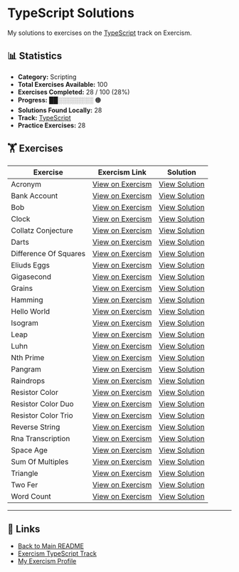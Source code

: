 # TypeScript Solutions

My solutions to exercises on the [TypeScript](https://exercism.org/tracks/typescript) track on Exercism.

## 📊 Statistics

- **Category:** Scripting
- **Total Exercises Available:** 100
- **Exercises Completed:** 28 / 100 (28%)
- **Progress:** ██░░░░░░░░ 🟠
- **Solutions Found Locally:** 28
- **Track:** [TypeScript](https://exercism.org/tracks/typescript)
- **Practice Exercises:** 28

## 🏋️ Exercises

| Exercise | Exercism Link | Solution |
|----------|---------------|----------|
| Acronym | [View on Exercism](https://exercism.org/tracks/typescript/exercises/acronym) | [View Solution](acronym/README.md) |
| Bank Account | [View on Exercism](https://exercism.org/tracks/typescript/exercises/bank-account) | [View Solution](bank-account/README.md) |
| Bob | [View on Exercism](https://exercism.org/tracks/typescript/exercises/bob) | [View Solution](bob/README.md) |
| Clock | [View on Exercism](https://exercism.org/tracks/typescript/exercises/clock) | [View Solution](clock/README.md) |
| Collatz Conjecture | [View on Exercism](https://exercism.org/tracks/typescript/exercises/collatz-conjecture) | [View Solution](collatz-conjecture/README.md) |
| Darts | [View on Exercism](https://exercism.org/tracks/typescript/exercises/darts) | [View Solution](darts/README.md) |
| Difference Of Squares | [View on Exercism](https://exercism.org/tracks/typescript/exercises/difference-of-squares) | [View Solution](difference-of-squares/README.md) |
| Eliuds Eggs | [View on Exercism](https://exercism.org/tracks/typescript/exercises/eliuds-eggs) | [View Solution](eliuds-eggs/README.md) |
| Gigasecond | [View on Exercism](https://exercism.org/tracks/typescript/exercises/gigasecond) | [View Solution](gigasecond/README.md) |
| Grains | [View on Exercism](https://exercism.org/tracks/typescript/exercises/grains) | [View Solution](grains/README.md) |
| Hamming | [View on Exercism](https://exercism.org/tracks/typescript/exercises/hamming) | [View Solution](hamming/README.md) |
| Hello World | [View on Exercism](https://exercism.org/tracks/typescript/exercises/hello-world) | [View Solution](hello-world/README.md) |
| Isogram | [View on Exercism](https://exercism.org/tracks/typescript/exercises/isogram) | [View Solution](isogram/README.md) |
| Leap | [View on Exercism](https://exercism.org/tracks/typescript/exercises/leap) | [View Solution](leap/README.md) |
| Luhn | [View on Exercism](https://exercism.org/tracks/typescript/exercises/luhn) | [View Solution](luhn/README.md) |
| Nth Prime | [View on Exercism](https://exercism.org/tracks/typescript/exercises/nth-prime) | [View Solution](nth-prime/README.md) |
| Pangram | [View on Exercism](https://exercism.org/tracks/typescript/exercises/pangram) | [View Solution](pangram/README.md) |
| Raindrops | [View on Exercism](https://exercism.org/tracks/typescript/exercises/raindrops) | [View Solution](raindrops/README.md) |
| Resistor Color | [View on Exercism](https://exercism.org/tracks/typescript/exercises/resistor-color) | [View Solution](resistor-color/README.md) |
| Resistor Color Duo | [View on Exercism](https://exercism.org/tracks/typescript/exercises/resistor-color-duo) | [View Solution](resistor-color-duo/README.md) |
| Resistor Color Trio | [View on Exercism](https://exercism.org/tracks/typescript/exercises/resistor-color-trio) | [View Solution](resistor-color-trio/README.md) |
| Reverse String | [View on Exercism](https://exercism.org/tracks/typescript/exercises/reverse-string) | [View Solution](reverse-string/README.md) |
| Rna Transcription | [View on Exercism](https://exercism.org/tracks/typescript/exercises/rna-transcription) | [View Solution](rna-transcription/README.md) |
| Space Age | [View on Exercism](https://exercism.org/tracks/typescript/exercises/space-age) | [View Solution](space-age/README.md) |
| Sum Of Multiples | [View on Exercism](https://exercism.org/tracks/typescript/exercises/sum-of-multiples) | [View Solution](sum-of-multiples/README.md) |
| Triangle | [View on Exercism](https://exercism.org/tracks/typescript/exercises/triangle) | [View Solution](triangle/README.md) |
| Two Fer | [View on Exercism](https://exercism.org/tracks/typescript/exercises/two-fer) | [View Solution](two-fer/README.md) |
| Word Count | [View on Exercism](https://exercism.org/tracks/typescript/exercises/word-count) | [View Solution](word-count/README.md) |

---

## 🔗 Links

- [Back to Main README](../README.md)
- [Exercism TypeScript Track](https://exercism.org/tracks/typescript)
- [My Exercism Profile](https://exercism.org/profiles/princemuel)
